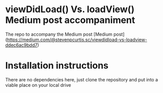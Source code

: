 # viewDidLoad() Vs. loadView() Medium post accompaniment

The repo to accompany the Medium post [Medium post] (https://medium.com/@stevenpcurtis.sc/viewdidload-vs-loadview-ddec6ac9bdd7)

# Installation instructions

There are no dependencies here, just clone the repository and put into a viable place on your local drive
